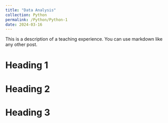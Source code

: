 ```yaml
---
title: "Data Analysis"
collection: Python
permalink: /Python/Python-1
date: 2024-03-16
---
```


This is a description of a teaching experience. You can use markdown like any other post.

Heading 1
======

Heading 2
======

Heading 3
======